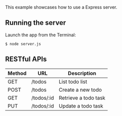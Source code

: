 
This example showcases how to use a Express server.

## Running the server

Launch the app from the Terminal:

    $ node server.js

## RESTful APIs

|Method|URL|Description|
|---|---|---|
|GET|/todos|List todo list
|POST|/todos|Create a new todo
|GET|/todos/:id|Retrieve a todo task
|PUT|/todos/:id|Update a todo task
